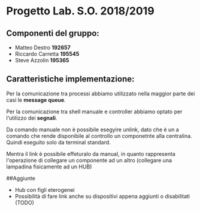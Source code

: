 # Progetto Lab. S.O. 2018/2019

## Componenti del gruppo:
- Matteo Destro __192657__
- Riccardo Carretta __195545__
- Steve Azzolin __195365__

## Caratteristiche implementazione:
Per la comunicazione tra processi abbiamo utilizzato nella maggior parte dei casi le __message queue__.

Per la comunicazione tra shell manuale e controller abbiamo optato per l'utilizzo dei __segnali__.

Da comando manuale non è possibile esegyire unlink, dato che è un a comando che rende disponibile al controllo un componetnte alla centralina. Quindi eseguito solo da terminal standard.

Mentra il link è possibile effeturalo da manual, in quanto rappresenta l'operazione di collegare un componente ad un altro (collegare una lampadina fisicamente ad un HUB)


##Aggiunte
- Hub con figli eterogenei
- Possibilità di fare link anche su dispositivi appena aggiunti o disabilitati (TODO)
